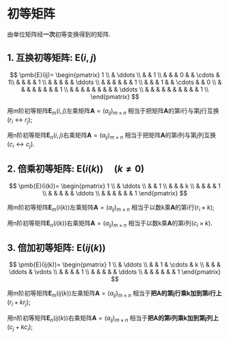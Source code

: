 # 初等矩阵

由单位矩阵经**一次**初等变换得到的矩阵.

## 1. 互换初等矩阵: $\pmb{E}(i, j)$

$$
\pmb{E}(ij)=
\begin{pmatrix}
	1 \\
	& \ddots \\
	& & 1 \\
	& & & 0 & & \cdots & 1\\
	& & & & 1 \\
	& & & & & \ddots \\
	& & & & & & 1 \\
	& & & 1 & & \cdots & & 0 \\
	& & & & & & & & 1 \\
	& & & & & & & & & \ddots \\
	& & & & & & & & & & 1 \\
\end{pmatrix}
$$

用m阶初等矩阵$\pmb{E}_m(i, j)$左乘矩阵$\pmb{A}=(a_{ij})_{m \times n}$
相当于把矩阵$\pmb{A}$的第i行与第j行互换$(r_i \leftrightarrow r_j)$;

用n阶初等矩阵$\pmb{E}_n(i, j)$右乘矩阵$\pmb{A}=(a_{ij})_{m \times n}$
相当于把矩阵$\pmb{A}$的第i列与第j列互换$(c_i \leftrightarrow c_j)$.

## 2. 倍乘初等矩阵: $\pmb{E}(i(k)) \quad (k \not= 0)$

$$
\pmb{E}(i(k))=
\begin{pmatrix}
	1 \\
	& \ddots \\
	& & 1 \\
	& & & k \\
	& & & & 1 \\
	& & & & & \ddots \\
	& & & & & & 1
\end{pmatrix}
$$

用m阶初等矩阵$\pmb{E}_m(i(k))$左乘矩阵$\pmb{A}=(a_{ij})_{m \times n}$
相当于以数k乘$\pmb{A}$的第i行$(r_i \times k)$;

用n阶初等矩阵$\pmb{E}_n(i(k))$右乘矩阵$\pmb{A}=(a_{ij})_{m \times n}$
相当于以数k乘$\pmb{A}$的第i列$(c_i \times k)$.

## 3. 倍加初等矩阵: $\pmb{E}(ij(k))$

$$
\pmb{E}(ij(k))=
\begin{pmatrix}
	1 \\
	& \ddots \\
	& & 1 & \cdots & k \\
	& & & \ddots & \vdots \\
	& & & & 1 \\
	& & & & & \ddots \\
	& & & & & & 1
\end{pmatrix}
$$

用m阶初等矩阵$\pmb{E}_m(ij(k))$左乘矩阵$\pmb{A}=(a_{ij})_{m \times n}$
相当于**把$\pmb{A}$的第j行乘k加到第i行上**$(r_i + kr_j)$;

用n阶初等矩阵$\pmb{E}_n(ij(k))$右乘矩阵$\pmb{A}=(a_{ij})_{m \times n}$
相当于**把$\pmb{A}$的第i列乘k加到第j列上**$(c_j + kc_i)$;
